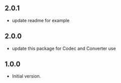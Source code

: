 ## 2.0.1

- update readme for example

## 2.0.0

- update this package for Codec and Converter use

## 1.0.0

- Initial version.